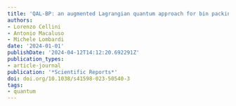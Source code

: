 ```yaml
---
title: 'QAL-BP: an augmented Lagrangian quantum approach for bin packing'
authors:
- Lorenzo Cellini
- Antonio Macaluso
- Michele Lombardi
date: '2024-01-01'
publishDate: '2024-04-12T14:12:20.692291Z'
publication_types:
- article-journal
publication: '*Scientific Reports*'
doi: doi.org/10.1038/s41598-023-50540-3
tags:
- quantum
---
```

